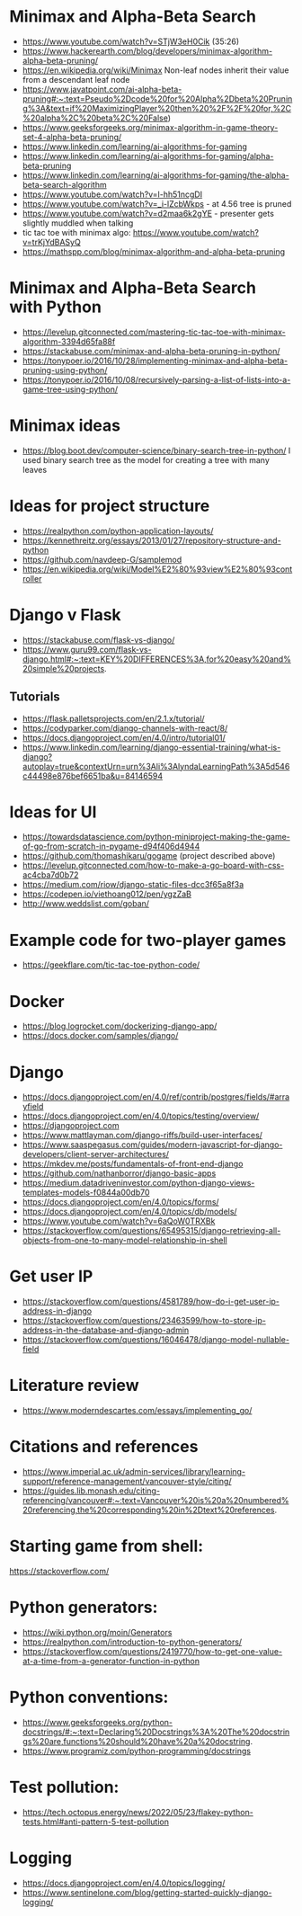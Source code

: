 # Minimax and Alpha-Beta Search
- https://www.youtube.com/watch?v=STjW3eH0Cik (35:26)
- https://www.hackerearth.com/blog/developers/minimax-algorithm-alpha-beta-pruning/
- https://en.wikipedia.org/wiki/Minimax Non-leaf nodes inherit their value from a descendant leaf node
- https://www.javatpoint.com/ai-alpha-beta-pruning#:~:text=Pseudo%2Dcode%20for%20Alpha%2Dbeta%20Pruning%3A&text=if%20MaximizingPlayer%20then%20%2F%2F%20for,%2C%20alpha%2C%20beta%2C%20False)
- https://www.geeksforgeeks.org/minimax-algorithm-in-game-theory-set-4-alpha-beta-pruning/
- https://www.linkedin.com/learning/ai-algorithms-for-gaming
 - https://www.linkedin.com/learning/ai-algorithms-for-gaming/alpha-beta-pruning
 - https://www.linkedin.com/learning/ai-algorithms-for-gaming/the-alpha-beta-search-algorithm
- https://www.youtube.com/watch?v=l-hh51ncgDI
- https://www.youtube.com/watch?v=_i-lZcbWkps - at 4.56 tree is pruned
- https://www.youtube.com/watch?v=d2maa6k2gYE - presenter gets slightly muddled when talking
- tic tac toe with minimax algo: https://www.youtube.com/watch?v=trKjYdBASyQ
- https://mathspp.com/blog/minimax-algorithm-and-alpha-beta-pruning

# Minimax and Alpha-Beta Search with Python
- https://levelup.gitconnected.com/mastering-tic-tac-toe-with-minimax-algorithm-3394d65fa88f
- https://stackabuse.com/minimax-and-alpha-beta-pruning-in-python/
- https://tonypoer.io/2016/10/28/implementing-minimax-and-alpha-beta-pruning-using-python/
- https://tonypoer.io/2016/10/08/recursively-parsing-a-list-of-lists-into-a-game-tree-using-python/


# Minimax ideas
- https://blog.boot.dev/computer-science/binary-search-tree-in-python/ I used binary search tree as the model for creating a tree with many leaves

# Ideas for project structure
- https://realpython.com/python-application-layouts/
- https://kennethreitz.org/essays/2013/01/27/repository-structure-and-python
- https://github.com/navdeep-G/samplemod
- https://en.wikipedia.org/wiki/Model%E2%80%93view%E2%80%93controller

# Django v Flask
- https://stackabuse.com/flask-vs-django/
- https://www.guru99.com/flask-vs-django.html#:~:text=KEY%20DIFFERENCES%3A,for%20easy%20and%20simple%20projects.
## Tutorials
- https://flask.palletsprojects.com/en/2.1.x/tutorial/
- https://codyparker.com/django-channels-with-react/8/
- https://docs.djangoproject.com/en/4.0/intro/tutorial01/
- https://www.linkedin.com/learning/django-essential-training/what-is-django?autoplay=true&contextUrn=urn%3Ali%3AlyndaLearningPath%3A5d546c44498e876bef6651ba&u=84146594

# Ideas for UI
- https://towardsdatascience.com/python-miniproject-making-the-game-of-go-from-scratch-in-pygame-d94f406d4944
- https://github.com/thomashikaru/gogame (project described above)
- https://levelup.gitconnected.com/how-to-make-a-go-board-with-css-ac4cba7d0b72
- https://medium.com/riow/django-static-files-dcc3f65a8f3a
- https://codepen.io/viethoang012/pen/ygzZaB
- http://www.weddslist.com/goban/
# Example code for two-player games
- https://geekflare.com/tic-tac-toe-python-code/

# Docker
- https://blog.logrocket.com/dockerizing-django-app/
- https://docs.docker.com/samples/django/

# Django
- https://docs.djangoproject.com/en/4.0/ref/contrib/postgres/fields/#arrayfield
- https://docs.djangoproject.com/en/4.0/topics/testing/overview/
- https://djangoproject.com
- https://www.mattlayman.com/django-riffs/build-user-interfaces/
- https://www.saaspegasus.com/guides/modern-javascript-for-django-developers/client-server-architectures/
- https://mkdev.me/posts/fundamentals-of-front-end-django
- https://github.com/nathanborror/django-basic-apps
- https://medium.datadriveninvestor.com/python-django-views-templates-models-f0844a00db70
- https://docs.djangoproject.com/en/4.0/topics/forms/
- https://docs.djangoproject.com/en/4.0/topics/db/models/
- https://www.youtube.com/watch?v=6aQoW0TRXBk
- https://stackoverflow.com/questions/65495315/django-retrieving-all-objects-from-one-to-many-model-relationship-in-shell


# Get user IP
- https://stackoverflow.com/questions/4581789/how-do-i-get-user-ip-address-in-django
- https://stackoverflow.com/questions/23463599/how-to-store-ip-address-in-the-database-and-django-admin
- https://stackoverflow.com/questions/16046478/django-model-nullable-field

# Literature review
- https://www.moderndescartes.com/essays/implementing_go/

# Citations and references
- https://www.imperial.ac.uk/admin-services/library/learning-support/reference-management/vancouver-style/citing/
- https://guides.lib.monash.edu/citing-referencing/vancouver#:~:text=Vancouver%20is%20a%20numbered%20referencing,the%20corresponding%20in%2Dtext%20references.

# Starting game from shell:
https://stackoverflow.com/

# Python generators:
- https://wiki.python.org/moin/Generators
- https://realpython.com/introduction-to-python-generators/
- https://stackoverflow.com/questions/2419770/how-to-get-one-value-at-a-time-from-a-generator-function-in-python

# Python conventions:
- https://www.geeksforgeeks.org/python-docstrings/#:~:text=Declaring%20Docstrings%3A%20The%20docstrings%20are,functions%20should%20have%20a%20docstring.
- https://www.programiz.com/python-programming/docstrings

# Test pollution:
- https://tech.octopus.energy/news/2022/05/23/flakey-python-tests.html#anti-pattern-5-test-pollution

# Logging
- https://docs.djangoproject.com/en/4.0/topics/logging/
- https://www.sentinelone.com/blog/getting-started-quickly-django-logging/